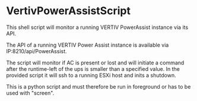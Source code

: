 # VertivPowerAssistScript
This shell script will monitor a running VERTIV PowerAssist instance via its API.

The API of a running VERTIV Power Assist instance is available via IP:8210/api/PowerAssist.
  
The script will monitor if AC is present or lost and will initiate a command after the runtime-left of the ups is smaller than a specified value. In the provided script it will ssh to a running ESXi host and inits a shutdown.
  
This is a python script and must therefore be run in foreground or has to be used with "screen".
